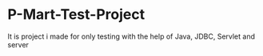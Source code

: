 # P-Mart-Test-Project
It is project i made for only testing with the help of Java, JDBC, Servlet and server
